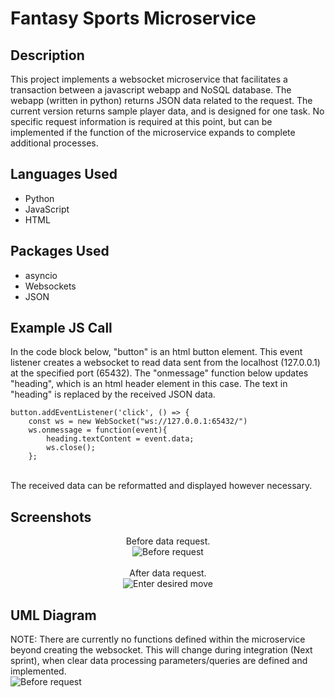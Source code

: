 <h1>Fantasy Sports Microservice</h1>

<h2>Description</h2>
This project implements a websocket microservice that facilitates a transaction between a javascript webapp and NoSQL database. The webapp (written in python) returns JSON data related to the request. The current version returns sample player data, and is
designed for one task. No specific request information is required at this point, but can be implemented if the function of the microservice expands to complete additional processes.
<br />

<h2>Languages Used</h2>
<ul>
  <li>Python</li>
  <li>JavaScript</li>
  <li>HTML</li>
</ul>

<h2>Packages Used</h2>
<ul>
  <li>asyncio</li>
  <li>Websockets</li>
  <li>JSON</li>
</ul>

<h2>Example JS Call</h2>
<p>
  In the code block below, "button" is an html button element. This event listener creates a websocket to read data sent from the localhost (127.0.0.1) at the specified port (65432).
  The "onmessage" function below updates "heading", which is an html header element in this case. The text in "heading" is replaced by the received JSON data.
</p>
<code>button.addEventListener('click', () => {
    const ws = new WebSocket("ws://127.0.0.1:65432/")
    ws.onmessage = function(event){
        heading.textContent = event.data;
        ws.close();
    };
</code>
<br />
<p>
  The received data can be reformatted and displayed however necessary.
</p>

<h2>Screenshots</h2>

<p align="center">
Before data request. <br/>
<img src="https://imgur.com/YEU6U8J.png" alt="Before request"/>
<br />
<br />
After data request.
<br/>
<img src="https://imgur.com/2pWZi5H.png" alt="Enter desired move"/>
<br />

<h2>UML Diagram</h2>
NOTE: There are currently no functions defined within the microservice beyond creating the websocket. This will change during integration (Next sprint), when clear data processing parameters/queries are defined and implemented.
<br/>
<img src="https://imgur.com/4fVJQYm.png" alt="Before request"/>
<br />
